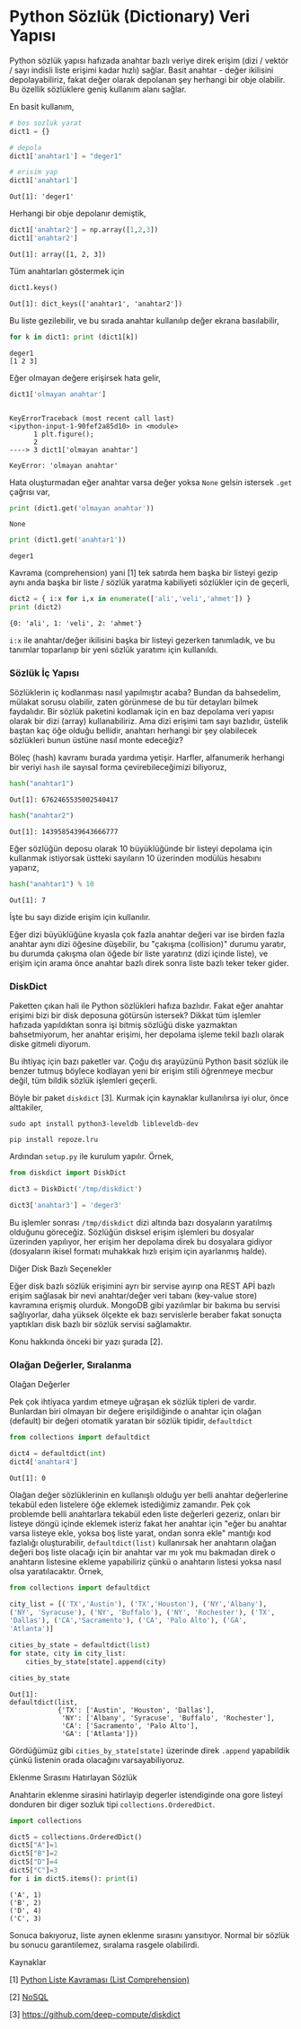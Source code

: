 # Python Sözlük (Dictionary) Veri Yapısı

Python sözlük yapısı hafızada anahtar bazlı veriye direk erişim (dizi
/ vektör / sayı indisli liste erişimi kadar hızlı) sağlar.  Basit
anahtar - değer ikilisini depolayabiliriz, fakat değer olarak
depolanan şey herhangi bir obje olabilir. Bu özellik sözlüklere geniş
kullanım alanı sağlar.

En basit kullanım,

```python
# bos sozluk yarat
dict1 = {}

# depola
dict1['anahtar1'] = "deger1"

# erisim yap
dict1['anahtar1']
```

```text
Out[1]: 'deger1'
```

Herhangi bir obje depolanır demiştik,

```python
dict1['anahtar2'] = np.array([1,2,3])
dict1['anahtar2']
```

```text
Out[1]: array([1, 2, 3])
```

Tüm anahtarları göstermek için

```python
dict1.keys()
```

```text
Out[1]: dict_keys(['anahtar1', 'anahtar2'])
```

Bu liste gezilebilir, ve bu sırada anahtar kullanılıp değer ekrana basılabilir,

```python
for k in dict1: print (dict1[k])
```

```text
deger1
[1 2 3]
```

Eğer olmayan değere erişirsek hata gelir,

```python
dict1['olmayan anahtar']
```

```text

KeyErrorTraceback (most recent call last)
<ipython-input-1-90fef2a85d10> in <module>
      1 plt.figure();
      2 
----> 3 dict1['olmayan anahtar']

KeyError: 'olmayan anahtar'
```

Hata oluşturmadan eğer anahtar varsa değer yoksa `None` gelsin istersek `.get`
çağrısı var,

```python
print (dict1.get('olmayan anahtar'))
```

```text
None
```

```python
print (dict1.get('anahtar1'))
```

```text
deger1
```

Kavrama (comprehension) yani [1] tek satırda hem başka bir listeyi gezip aynı
anda başka bir liste / sözlük yaratma kabiliyeti sözlükler için de geçerli,

```python
dict2 = { i:x for i,x in enumerate(['ali','veli','ahmet']) }
print (dict2)
```

```text
{0: 'ali', 1: 'veli', 2: 'ahmet'}
```

`i:x` ile anahtar/değer ikilisini başka bir listeyi gezerken tanımladık, ve
bu tanımlar toparlanıp bir yeni sözlük yaratımı için kullanıldı.

### Sözlük İç Yapısı

Sözlüklerin iç kodlanması nasıl yapılmıştır acaba? Bundan da
bahsedelim, mülakat sorusu olabilir, zaten görünmese de bu tür
detayları bilmek faydalıdır. Bir sözlük paketini kodlamak için en baz
depolama veri yapısı olarak bir dizi (array) kullanabiliriz. Ama dizi
erişimi tam sayı bazlıdır, üstelik baştan kaç öğe olduğu bellidir,
anahtarı herhangi bir şey olabilecek sözlükleri bunun üstüne nasıl
monte edeceğiz?

Böleç (hash) kavramı burada yardıma yetişir. Harfler, alfanumerik
herhangi bir veriyi `hash` ile sayısal forma çevirebileceğimizi
biliyoruz,

```python
hash("anahtar1")
```

```text
Out[1]: 6762465535002540417
```

```python
hash("anahtar2")
```

```text
Out[1]: 1439585439643666777
```

Eğer sözlüğün deposu olarak 10 büyüklüğünde bir listeyi depolama için
kullanmak istiyorsak üstteki sayıların 10 üzerinden modülüs hesabını
yaparız,

```python
hash("anahtar1") % 10
```

```text
Out[1]: 7
```

İşte bu sayı dizide erişim için kullanılır.

Eğer dizi büyüklüğüne kıyasla çok fazla anahtar değeri var ise birden
fazla anahtar aynı dizi öğesine düşebilir, bu "çakışma (collision)"
durumu yaratır, bu durumda çakışma olan öğede bir liste yaratırız
(dizi içinde liste), ve erişim için arama önce anahtar bazlı direk
sonra liste bazlı teker teker gider.

### DiskDict

Paketten çıkan hali ile Python sözlükleri hafıza bazlıdır. Fakat eğer anahtar
erişimi bizi bir disk deposuna götürsün istersek? Dikkat tüm işlemler hafızada
yapıldıktan sonra işi bitmiş sözlüğü diske yazmaktan bahsetmiyorum, her anahtar
erişimi, her depolama işleme tekil bazlı olarak diske gitmeli diyorum. 

Bu ihtiyaç için bazı paketler var. Çoğu dış arayüzünü Python basit
sözlük ile benzer tutmuş böylece kodlayan yeni bir erişim stili
öğrenmeye mecbur değil, tüm bildik sözlük işlemleri geçerli.

Böyle bir paket `diskdict` [3]. Kurmak için kaynaklar kullanılırsa iyi
olur, önce alttakiler,

```
sudo apt install python3-leveldb libleveldb-dev

pip install repoze.lru
```

Ardından `setup.py` ile kurulum yapılır. Örnek,

```python
from diskdict import DiskDict

dict3 = DiskDict('/tmp/diskdict')

dict3['anahtar3'] = 'deger3'
```

Bu işlemler sonrası `/tmp/diskdict` dizi altında bazı dosyaların
yaratılmış olduğunu göreceğiz. Sözlüğün disksel erişim işlemleri bu
dosyalar üzerinden yapılıyor, her erişim her depolama direk bu
dosyalara gidiyor (dosyaların ikisel formatı muhakkak hızlı erişim
için ayarlanmış halde).

Diğer Disk Bazlı Seçenekler

Eğer disk bazlı sözlük erişimini ayrı bir servise ayırıp ona REST APİ
bazlı erişim sağlasak bir nevi anahtar/değer veri tabanı (key-value
store) kavramına erişmiş olurduk. MongoDB gibi yazılımlar bir bakıma
bu servisi sağlıyorlar, daha yüksek ölçekte ek bazı servislerle beraber
fakat sonuçta yaptıkları disk bazlı bir sözlük servisi sağlamaktır.

Konu hakkında önceki bir yazı şurada [2].

### Olağan Değerler, Sıralanma

Olağan Değerler

Pek çok ihtiyaca yardım etmeye uğraşan ek sözlük tipleri de
vardır. Bunlardan biri olmayan bir değere erişildiğinde o anahtar için
olağan (default) bir değeri otomatik yaratan bir sözlük tipidir,
`defaultdict`

```python
from collections import defaultdict

dict4 = defaultdict(int)
dict4['anahtar4']
```

```text
Out[1]: 0
```

Olağan değer sözlüklerinin en kullanışlı olduğu yer belli anahtar değerlerine
tekabül eden listelere öğe eklemek istediğimiz zamandır. Pek çok problemde
belli anahtarlara tekabül eden liste değerleri gezeriz, onları bir listeye
döngü içinde eklemek isteriz fakat her anahtar için "eğer bu anahtar varsa
listeye ekle, yoksa boş liste yarat, ondan sonra ekle" mantığı kod fazlalığı
oluşturabilir, `defaultdict(list)` kullanırsak her anahtarın olağan değeri
boş liste olacağı için bir anahtar var mı yok mu bakmadan direk o anahtarın
listesine ekleme yapabiliriz çünkü o anahtarın listesi yoksa nasıl olsa
yaratılacaktır. Örnek,

```python
from collections import defaultdict

city_list = [('TX','Austin'), ('TX','Houston'), ('NY','Albany'),
('NY', 'Syracuse'), ('NY', 'Buffalo'), ('NY', 'Rochester'), ('TX',
'Dallas'), ('CA','Sacramento'), ('CA', 'Palo Alto'), ('GA',
'Atlanta')]

cities_by_state = defaultdict(list)
for state, city in city_list:
    cities_by_state[state].append(city)

cities_by_state
```

```text
Out[1]: 
defaultdict(list,
            {'TX': ['Austin', 'Houston', 'Dallas'],
             'NY': ['Albany', 'Syracuse', 'Buffalo', 'Rochester'],
             'CA': ['Sacramento', 'Palo Alto'],
             'GA': ['Atlanta']})
```

Gördüğümüz gibi `cities_by_state[state]` üzerinde direk `.append`
yapabildik çünkü listenin orada olacağını varsayabiliyoruz.

Eklenme Sırasını Hatırlayan Sözlük

Anahtarin eklenme sirasini hatirlayip degerler istendiginde ona gore
listeyi donduren bir diger sozluk tipi `collections.OrderedDict`.

```python
import collections

dict5 = collections.OrderedDict()
dict5["A"]=1
dict5["B"]=2
dict5["D"]=4
dict5["C"]=3
for i in dict5.items(): print(i)
```

```text
('A', 1)
('B', 2)
('D', 4)
('C', 3)
```

Sonuca bakıyoruz, liste aynen eklenme sırasını yansıtıyor. Normal bir
sözlük bu sonucu garantilemez, sıralama rasgele olabilirdi.

Kaynaklar

[1] <a href="../../2021/12/python-list-comprehension.html">Python Liste Kavraması (List Comprehension)</a>

[2] <a href="../../2022/11/nosql-diy-python.html">NoSQL</a>

[3] https://github.com/deep-compute/diskdict


